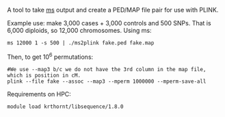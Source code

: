 A tool to take [ms](http://home.uchicago.edu/rhudson1/source/mksamples.html) output and create a PED/MAP file pair for use with PLINK.

Example use:  make 3,000 cases + 3,000 controls and 500 SNPs.  That is 6,000 diploids, so 12,000 chromosomes.  Using ms:

```{sh}
ms 12000 1 -s 500 | ./ms2plink fake.ped fake.map
```

Then, to get $10^6$ permutations:

```{sh}
#We use --map3 b/c we do not have the 3rd column in the map file, which is position in cM.
plink --file fake --assoc --map3 --mperm 1000000 --mperm-save-all
```

Requirements on HPC:

```
module load krthornt/libsequence/1.8.0
```
